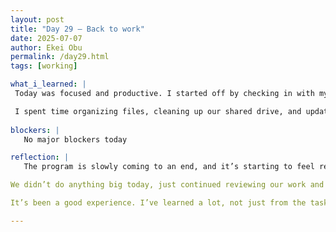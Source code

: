```yaml
---
layout: post
title: "Day 29 – Back to work"
date: 2025-07-07
author: Ekei Obu 
permalink: /day29.html
tags: [working]

what_i_learned: |
 Today was focused and productive. I started off by checking in with my team and going over some of the feedback we got from last week. We’re not presenting this week, so most of the day was spent refining our work and making  sure everything is moving in the right direction.

 I spent time organizing files, cleaning up our shared drive, and updating notes from our last meeting. I also helped brainstorm ideas for a few upcoming tasks and supported a teammate with some revisions they were working on.
 
blockers: |
   No major blockers today

reflection: |
   The program is slowly coming to an end, and it’s starting to feel real now. Today was one of those days where I could feel the shift—like we’re not in the middle of things anymore, but wrapping up.

We didn’t do anything big today, just continued reviewing our work and making sure we’re on track. Even though we’re not presenting this week, I can tell everyone’s trying to finish strong.

It’s been a good experience. I’ve learned a lot, not just from the tasks but from working with different people and seeing how everything comes together. I’m going to miss this when it’s over.

---
```


